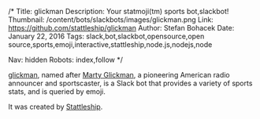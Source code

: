 /*
Title: glickman
Description: Your statmoji(tm) sports bot,slackbot!
Thumbnail: /content/bots/slackbots/images/glickman.png
Link: https://github.com/stattleship/glickman
Author: Stefan Bohacek
Date: January 22, 2016
Tags: slack,bot,slackbot,opensource,open source,sports,emoji,interactive,stattleship,node.js,nodejs,node

Nav: hidden
Robots: index,follow
*/

[glickman](https://github.com/stattleship/glickman), named after [Marty Glickman](https://en.wikipedia.org/wiki/Marty_Glickman), a pioneering American radio announcer and sportscaster, is a Slack bot that provides a variety of sports stats, and is queried by emoji.

It was created by [Stattleship](https://twitter.com/stattleship).
